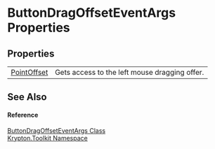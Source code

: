 # ButtonDragOffsetEventArgs Properties




## Properties
<table>
<tr>
<td><a href="9e1545b8-ea4f-f452-3b4c-86db84e255ab.md">PointOffset</a></td>
<td>Gets access to the left mouse dragging offer.</td></tr>
</table>

## See Also


#### Reference
<a href="6bc248b0-5373-e96b-bf7f-c391bb3fc45d.md">ButtonDragOffsetEventArgs Class</a>  
<a href="79d2eac2-21f4-54ff-7552-b20c33c30600.md">Krypton.Toolkit Namespace</a>  
